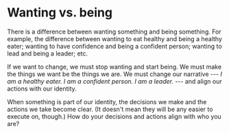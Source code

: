 # Wanting vs. being

There is a difference between wanting something and being something. For example, the difference between wanting to eat healthy and being a healthy eater; wanting to have confidence and being a confident person; wanting to lead and being a leader; etc.

If we want to change, we must stop wanting and start being. We must make the things we want be the things we are. We must change our narrative --- _I am a healthy eater. I am a confident person. I am a leader._ --- and align our actions with our identity.

When something is part of our identity, the decisions we make and the actions we take become clear. (It doesn't mean they will be any easier to execute on, though.) How do your decisions and actions align with who you are?
